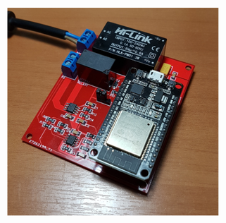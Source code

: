 <!---![Wattmeter Board](demo/board-demo.jpg width="480")--->

<p><img src="demo/board-demo.jpg" alt="Wattmeter Board" width="480"></p>